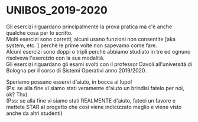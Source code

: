 # UNIBOS_2019-2020
Gli esercizi riguardano principalmente la prova pratica ma c'è anche qualche cosa per lo scritto.  
Molti esercizi sono corretti, alcuni usano funzioni non consentite [aka system, etc. ] perchè le prime volte non sapevamo come fare.  
Alcuni esercizi sono doppi o tripli perchè abbiamo studiato in tre ed ognuno risolveva l'esercizio con la sua modalità.  
Gli esercizi riguardano gli esami svolti con il professor Davoli all'università di Bologna per il corso di Sistemi Operativi anno 2019/2020.  

Speriamo possano esservi d'aiuto, in bocca al lupo!  
(Ps: se alla fine vi siamo stati veramente d'aiuto un brindisi fatelo per noi, ok? Thx)  
(Pss: se alla fine vi siamo stati REALMENTE d'aiuto, fateci un favore e mettete STAR al progetto che così viene indicizzato meglio e viene visto anche da altri studenti)
